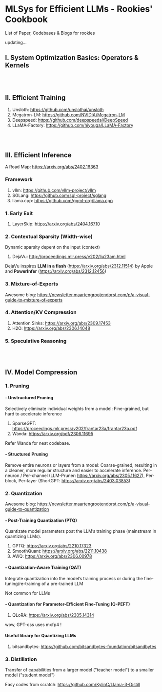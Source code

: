 # MLSys for Efficient LLMs - Rookies' Cookbook
List of Paper, Codebases & Blogs for rookies

updating...



## I. System Optimization Basics: Operators & Kernels

<br><br>

## II. Efficient Training
1. Unsloth: https://github.com/unslothai/unsloth
2. Megatron-LM: https://github.com/NVIDIA/Megatron-LM
3. Deepspeed: https://github.com/deepspeedai/DeepSpeed
4. LLaMA-Factory: https://github.com/hiyouga/LLaMA-Factory

<br><br>

## III. Efficient Inference
A Road Map: https://arxiv.org/abs/2402.16363

### Framework
1. vllm: https://github.com/vllm-project/vllm
2. SGLang: https://github.com/sgl-project/sglang
3. llama.cpp: https://github.com/ggml-org/llama.cpp

### 1. Early Exit
1. LayerSkip: https://arxiv.org/abs/2404.16710

### 2. Contextual Sparsity (Width-wise)
Dynamic sparsity depent on the input (context)

1. DejaVu: http://proceedings.mlr.press/v202/liu23am.html

DejaVu inspires **LLM in a flash** (https://arxiv.org/abs/2312.11514) by Apple and **PowerInfer** (https://arxiv.org/abs/2312.12456)

### 3. Mixture-of-Experts
Awesome blog: https://newsletter.maartengrootendorst.com/p/a-visual-guide-to-mixture-of-experts

### 4. Attention/KV Compression
1. Attention Sinks: https://arxiv.org/abs/2309.17453
2. H2O: https://arxiv.org/abs/2306.14048

### 5. Speculative Reasoning

<br><br>

## IV. Model Compression

### 1. Pruning
#### - Unstructured Pruning
Selectively eliminate individual weights from a model: Fine-grained, but hard to accelerate inference

1. SparseGPT: https://proceedings.mlr.press/v202/frantar23a/frantar23a.pdf
2. Wanda: https://arxiv.org/pdf/2306.11695

Refer Wanda for neat codebase.

#### - Structured Pruning
Remove entire neurons or layers from a model: Coarse-grained, resulting in a cleaner, more regular structure and easier to accelerate inference.
Per-neuron / Per-channel (LLM-Pruner: https://arxiv.org/abs/2305.11627), Per-block, Per-layer (ShortGPT: https://arxiv.org/abs/2403.03853)

### 2. Quantization
Awesome blog: https://newsletter.maartengrootendorst.com/p/a-visual-guide-to-quantization

#### - Post-Training Quantization (PTQ)
Quantizate model parameters post the LLM’s training phase (mainstream in quantizing LLMs).
 
1. GPTQ: https://arxiv.org/abs/2210.17323
2. SmoothQuant: https://arxiv.org/abs/2211.10438
3. AWQ: https://arxiv.org/abs/2306.00978
   
#### - Quantization-Aware Training (QAT)
Integrate quantization into the model’s training process or during the fine-tuning/re-training of a pre-trained LLM
 
Not common for LLMs

#### - Quantization for Parameter-Efficient Fine-Tuning (Q-PEFT)
1. QLoRA: https://arxiv.org/abs/2305.14314
   
wow, GPT-oss uses mxfp4 !

#### Useful library for Quantizing LLMs
1. bitsandbytes:  https://github.com/bitsandbytes-foundation/bitsandbytes

### 3. Distillation
Transfer of capabilities from a larger model ("teacher model") to a smaller model ("student model")

Easy codes from scratch: https://github.com/KylinC/Llama-3-Distill

<br> 



